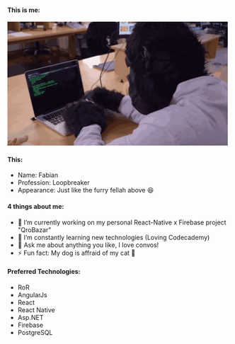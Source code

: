 #### This is me:

![ME XD](tenor.gif)

#### This:

- Name: Fabian
- Profession: Loopbreaker
- Appearance: Just like the furry fellah above 😆

#### 4 things about me:

- 🔭 I’m currently working on my personal React-Native x Firebase project "QroBazar"
- 🌱 I’m constantly learning new technologies (Loving Codecademy)
- 💬 Ask me about anything you like, I love convos!
- ⚡ Fun fact: My dog is affraid of my cat 🤔

#### Preferred Technologies:

- RoR
- AngularJs
- React
- React Native
- Asp.NET
- Firebase
- PostgreSQL
